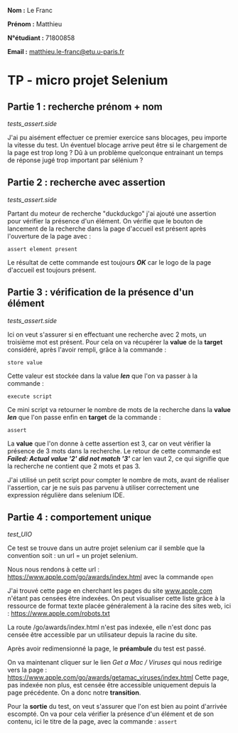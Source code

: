 **Nom :** Le Franc

**Prénom :** Matthieu

**N°étudiant :** 71800858

**Email :** matthieu.le-franc@etu.u-paris.fr

# TP - micro projet Selenium

## Partie 1 : recherche prénom + nom

*tests_assert.side*

J'ai pu aisément effectuer ce premier exercice sans blocages, peu importe la vitesse du test. Un éventuel blocage arrive peut être si le chargement de la page est trop long ? Dû à un problème quelconque entrainant un temps de réponse jugé trop important par sélénium ?

## Partie 2 : recherche avec assertion 

*tests_assert.side*

Partant du moteur de recherche "duckduckgo" j'ai ajouté une assertion pour vérifier la présence d'un élément.
On vérifie que le bouton de lancement de la recherche dans la page d'accueil est présent après l'ouverture de la page avec :
```
assert element present
```
Le résultat de cette commande est toujours ***OK*** car le logo de la page d'accueil est toujours présent.

## Partie 3 : vérification de la présence d'un élément

*tests_assert.side*

Ici on veut s'assurer si en effectuant une recherche avec 2 mots, un troisième mot est présent.
Pour cela on va récupérer la **value** de la **target** considéré, après l'avoir rempli, grâce à la commande :
```
store value
```
Cette valeur est stockée dans la value ***len*** que l'on va passer à la commande :
```
execute script
```
Ce mini script va retourner le nombre de mots de la recherche dans la **value** ***len*** que l'on passe enfin en **target** de la commande :
```
assert
```
La **value** que l'on donne à cette assertion est 3, car on veut vérifier la présence de 3 mots dans la recherche.
Le retour de cette commande est ***Failed: Actual value '2' did not match '3'*** car len vaut 2, ce qui signifie que la recherche ne contient que 2 mots et pas 3.

J'ai utilisé un petit script pour compter le nombre de mots, avant de réaliser l'assertion, car je ne suis pas parvenu à utiliser correctement une expression régulière dans selenium IDE. 

## Partie 4 : comportement unique

*test_UIO*

Ce test se trouve dans un autre projet selenium car il semble que la convention soit : un url = un projet selenium.

Nous nous rendons à cette url : https://www.apple.com/go/awards/index.html avec la commande ``open``

J'ai trouvé cette page en cherchant les pages du site www.apple.com n'étant pas censées être indexées. On peut visualiser cette liste grâce à la ressource de format texte placée généralement à la racine des sites web, ici : https://www.apple.com/robots.txt

La route /go/awards/index.html n'est pas indexée, elle n'est donc pas censée être accessible par un utilisateur depuis la racine du site.

Après avoir redimensionné la page, le **préambule** du test est passé.

On va maintenant cliquer sur le lien *Get a Mac / Viruses* qui nous redirige vers la page : https://www.apple.com/go/awards/getamac_viruses/index.html
Cette page, pas indexée non plus, est censée être accessible uniquement depuis la page précédente. On a donc notre **transition**.

Pour la **sortie** du test, on veut s'assurer que l'on est bien au point d'arrivée escompté. On va pour cela vérifier la présence d'un élément et de son contenu, ici le titre de la page, avec la commande : ``assert``

